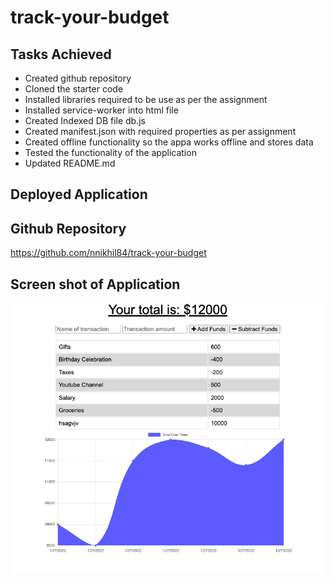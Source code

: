 # track-your-budget

## Tasks Achieved
* Created github repository 
* Cloned the starter code
* Installed libraries required to be use as per the assignment
* Installed service-worker into html file
* Created Indexed DB file db.js 
* Created manifest.json with required properties as per assignment
* Created offline functionality so the appa works offline and stores data
* Tested the functionality of the application
* Updated README.md

## Deployed Application



## Github Repository

https://github.com/nnikhil84/track-your-budget

## Screen shot of Application

![My Budget](/public/assets/images/my-budget.png)